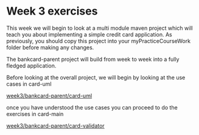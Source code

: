 # Week 3 exercises

This week we will begin to look at a multi module maven project which will teach you about implementing a simple credit card application.
As previously, you should copy this project into your myPracticeCourseWork folder before making any changes.

The bankcard-parent project will build from week to week into a fully fledged application.

Before looking at the overall project, we will begin by looking at the use cases in card-uml

[week3/bankcard-parent/card-uml](../week3/bankcard-parent/card-uml)

once you have understood the use cases you can proceed to do the exercises in card-main

[week3/bankcard-parent/card-validator](../week3/bankcard-parent/card-validator)
